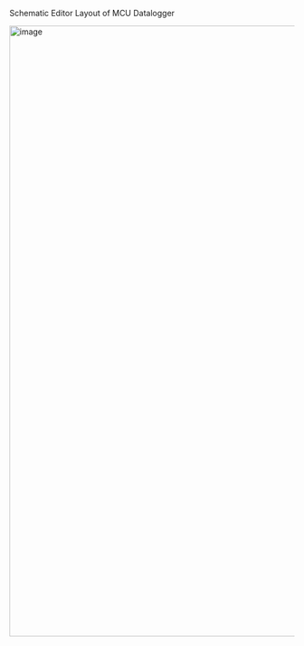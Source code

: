 Schematic Editor Layout of MCU Datalogger

<img width="1920" height="1080" alt="image" src="https://github.com/user-attachments/assets/b6115197-8a69-4fec-a8d9-b72243b18a19" />

